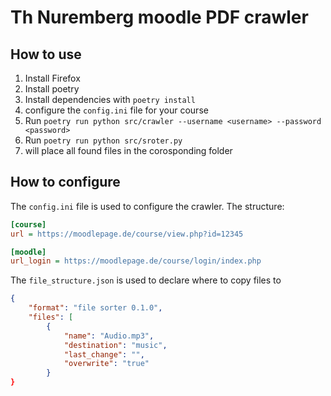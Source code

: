 # Th Nuremberg moodle PDF crawler

## How to use

1. Install Firefox
2. Install poetry
3. Install dependencies with `poetry install`
4. configure the `config.ini` file for your course
5. Run `poetry run python src/crawler --username <username> --password <password>`
6. Run `poetry run python src/sroter.py`
6. will place all found files in the corosponding folder

## How to configure

The `config.ini` file is used to configure the crawler. The structure:

```ini
[course]
url = https://moodlepage.de/course/view.php?id=12345

[moodle]
url_login = https://moodlepage.de/course/login/index.php
```

The `file_structure.json` is used to declare where to copy files to

```json
{
    "format": "file sorter 0.1.0",
    "files": [
        {
            "name": "Audio.mp3",
            "destination": "music",
            "last_change": "",
            "overwrite": "true"
        }
}
```